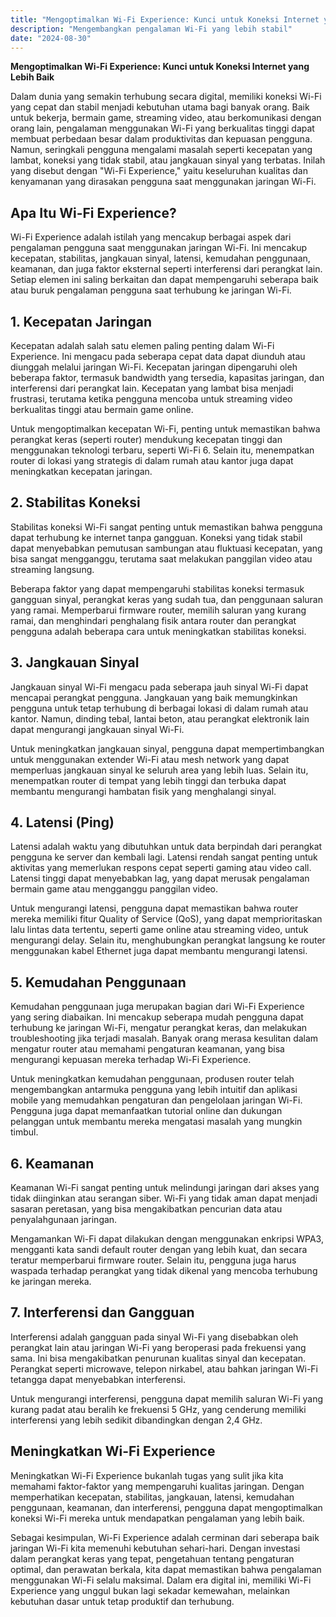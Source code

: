 ```yaml
---
title: "Mengoptimalkan Wi-Fi Experience: Kunci untuk Koneksi Internet yang Lebih Baik"
description: "Mengembangkan pengalaman Wi-Fi yang lebih stabil"
date: "2024-08-30"
---
```


**Mengoptimalkan Wi-Fi Experience: Kunci untuk Koneksi Internet yang Lebih Baik**

Dalam dunia yang semakin terhubung secara digital, memiliki koneksi Wi-Fi yang cepat dan stabil menjadi kebutuhan utama bagi banyak orang. Baik untuk bekerja, bermain game, streaming video, atau berkomunikasi dengan orang lain, pengalaman menggunakan Wi-Fi yang berkualitas tinggi dapat membuat perbedaan besar dalam produktivitas dan kepuasan pengguna. Namun, seringkali pengguna mengalami masalah seperti kecepatan yang lambat, koneksi yang tidak stabil, atau jangkauan sinyal yang terbatas. Inilah yang disebut dengan "Wi-Fi Experience," yaitu keseluruhan kualitas dan kenyamanan yang dirasakan pengguna saat menggunakan jaringan Wi-Fi.

## Apa Itu Wi-Fi Experience?

Wi-Fi Experience adalah istilah yang mencakup berbagai aspek dari pengalaman pengguna saat menggunakan jaringan Wi-Fi. Ini mencakup kecepatan, stabilitas, jangkauan sinyal, latensi, kemudahan penggunaan, keamanan, dan juga faktor eksternal seperti interferensi dari perangkat lain. Setiap elemen ini saling berkaitan dan dapat mempengaruhi seberapa baik atau buruk pengalaman pengguna saat terhubung ke jaringan Wi-Fi.

## 1. Kecepatan Jaringan

Kecepatan adalah salah satu elemen paling penting dalam Wi-Fi Experience. Ini mengacu pada seberapa cepat data dapat diunduh atau diunggah melalui jaringan Wi-Fi. Kecepatan jaringan dipengaruhi oleh beberapa faktor, termasuk bandwidth yang tersedia, kapasitas jaringan, dan interferensi dari perangkat lain. Kecepatan yang lambat bisa menjadi frustrasi, terutama ketika pengguna mencoba untuk streaming video berkualitas tinggi atau bermain game online.

Untuk mengoptimalkan kecepatan Wi-Fi, penting untuk memastikan bahwa perangkat keras (seperti router) mendukung kecepatan tinggi dan menggunakan teknologi terbaru, seperti Wi-Fi 6. Selain itu, menempatkan router di lokasi yang strategis di dalam rumah atau kantor juga dapat meningkatkan kecepatan jaringan.

## 2. Stabilitas Koneksi

Stabilitas koneksi Wi-Fi sangat penting untuk memastikan bahwa pengguna dapat terhubung ke internet tanpa gangguan. Koneksi yang tidak stabil dapat menyebabkan pemutusan sambungan atau fluktuasi kecepatan, yang bisa sangat mengganggu, terutama saat melakukan panggilan video atau streaming langsung.

Beberapa faktor yang dapat mempengaruhi stabilitas koneksi termasuk gangguan sinyal, perangkat keras yang sudah tua, dan penggunaan saluran yang ramai. Memperbarui firmware router, memilih saluran yang kurang ramai, dan menghindari penghalang fisik antara router dan perangkat pengguna adalah beberapa cara untuk meningkatkan stabilitas koneksi.

## 3. Jangkauan Sinyal

Jangkauan sinyal Wi-Fi mengacu pada seberapa jauh sinyal Wi-Fi dapat mencapai perangkat pengguna. Jangkauan yang baik memungkinkan pengguna untuk tetap terhubung di berbagai lokasi di dalam rumah atau kantor. Namun, dinding tebal, lantai beton, atau perangkat elektronik lain dapat mengurangi jangkauan sinyal Wi-Fi.

Untuk meningkatkan jangkauan sinyal, pengguna dapat mempertimbangkan untuk menggunakan extender Wi-Fi atau mesh network yang dapat memperluas jangkauan sinyal ke seluruh area yang lebih luas. Selain itu, menempatkan router di tempat yang lebih tinggi dan terbuka dapat membantu mengurangi hambatan fisik yang menghalangi sinyal.

## 4. Latensi (Ping)

Latensi adalah waktu yang dibutuhkan untuk data berpindah dari perangkat pengguna ke server dan kembali lagi. Latensi rendah sangat penting untuk aktivitas yang memerlukan respons cepat seperti gaming atau video call. Latensi tinggi dapat menyebabkan lag, yang dapat merusak pengalaman bermain game atau mengganggu panggilan video.

Untuk mengurangi latensi, pengguna dapat memastikan bahwa router mereka memiliki fitur Quality of Service (QoS), yang dapat memprioritaskan lalu lintas data tertentu, seperti game online atau streaming video, untuk mengurangi delay. Selain itu, menghubungkan perangkat langsung ke router menggunakan kabel Ethernet juga dapat membantu mengurangi latensi.

## 5. Kemudahan Penggunaan

Kemudahan penggunaan juga merupakan bagian dari Wi-Fi Experience yang sering diabaikan. Ini mencakup seberapa mudah pengguna dapat terhubung ke jaringan Wi-Fi, mengatur perangkat keras, dan melakukan troubleshooting jika terjadi masalah. Banyak orang merasa kesulitan dalam mengatur router atau memahami pengaturan keamanan, yang bisa mengurangi kepuasan mereka terhadap Wi-Fi Experience.

Untuk meningkatkan kemudahan penggunaan, produsen router telah mengembangkan antarmuka pengguna yang lebih intuitif dan aplikasi mobile yang memudahkan pengaturan dan pengelolaan jaringan Wi-Fi. Pengguna juga dapat memanfaatkan tutorial online dan dukungan pelanggan untuk membantu mereka mengatasi masalah yang mungkin timbul.

## 6. Keamanan

Keamanan Wi-Fi sangat penting untuk melindungi jaringan dari akses yang tidak diinginkan atau serangan siber. Wi-Fi yang tidak aman dapat menjadi sasaran peretasan, yang bisa mengakibatkan pencurian data atau penyalahgunaan jaringan.

Mengamankan Wi-Fi dapat dilakukan dengan menggunakan enkripsi WPA3, mengganti kata sandi default router dengan yang lebih kuat, dan secara teratur memperbarui firmware router. Selain itu, pengguna juga harus waspada terhadap perangkat yang tidak dikenal yang mencoba terhubung ke jaringan mereka.

## 7. Interferensi dan Gangguan

Interferensi adalah gangguan pada sinyal Wi-Fi yang disebabkan oleh perangkat lain atau jaringan Wi-Fi yang beroperasi pada frekuensi yang sama. Ini bisa mengakibatkan penurunan kualitas sinyal dan kecepatan. Perangkat seperti microwave, telepon nirkabel, atau bahkan jaringan Wi-Fi tetangga dapat menyebabkan interferensi.

Untuk mengurangi interferensi, pengguna dapat memilih saluran Wi-Fi yang kurang padat atau beralih ke frekuensi 5 GHz, yang cenderung memiliki interferensi yang lebih sedikit dibandingkan dengan 2,4 GHz.

## Meningkatkan Wi-Fi Experience

Meningkatkan Wi-Fi Experience bukanlah tugas yang sulit jika kita memahami faktor-faktor yang mempengaruhi kualitas jaringan. Dengan memperhatikan kecepatan, stabilitas, jangkauan, latensi, kemudahan penggunaan, keamanan, dan interferensi, pengguna dapat mengoptimalkan koneksi Wi-Fi mereka untuk mendapatkan pengalaman yang lebih baik.

Sebagai kesimpulan, Wi-Fi Experience adalah cerminan dari seberapa baik jaringan Wi-Fi kita memenuhi kebutuhan sehari-hari. Dengan investasi dalam perangkat keras yang tepat, pengetahuan tentang pengaturan optimal, dan perawatan berkala, kita dapat memastikan bahwa pengalaman menggunakan Wi-Fi selalu maksimal. Dalam era digital ini, memiliki Wi-Fi Experience yang unggul bukan lagi sekadar kemewahan, melainkan kebutuhan dasar untuk tetap produktif dan terhubung.
